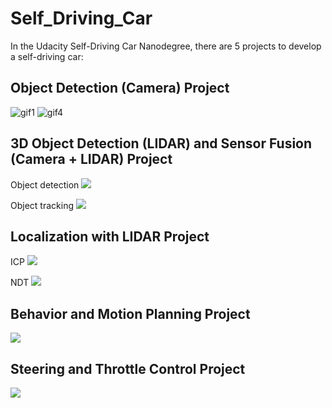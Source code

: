 # Self_Driving_Car

In the Udacity Self-Driving Car Nanodegree, there are 5 projects to develop a self-driving car:

## Object Detection (Camera) Project

![gif1](Object_Detection_Project/output_gif/animation1.gif)
![gif4](Object_Detection_Project/output_gif/animation8.gif)

## 3D Object Detection (LIDAR) and Sensor Fusion (Camera + LIDAR) Project

Object detection
<img src="3D_Object_Detection_Sensor_Fusion_Project/img/detection.gif"/>

Object tracking
<img src="3D_Object_Detection_Sensor_Fusion_Project/img_final_proj/my_tracking_results.gif"/>

## Localization with LIDAR Project

ICP
<img src="Localization_Project/gif/ICP.gif"/>

NDT
<img src="Localization_Project/gif/NDT.gif"/>

## Behavior and Motion Planning Project

<img src="Planning_Project/planning.gif"/>

## Steering and Throttle Control Project

<img src="Control_Project/project/pid_controller/screenshot/control.gif"/> 

